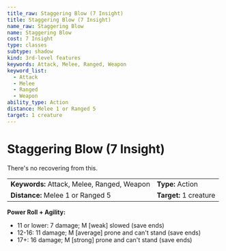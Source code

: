 ```yaml
---
title_raw: Staggering Blow (7 Insight)
title: Staggering Blow (7 Insight)
name_raw: Staggering Blow
name: Staggering Blow
cost: 7 Insight
type: classes
subtype: shadow
kind: 3rd-level features
keywords: Attack, Melee, Ranged, Weapon
keyword_list:
  - Attack
  - Melee
  - Ranged
  - Weapon
ability_type: Action
distance: Melee 1 or Ranged 5
target: 1 creature
---
```


# Staggering Blow (7 Insight)

There's no recovering from this.

|                                             |                        |
| :------------------------------------------ | :--------------------- |
| **Keywords:** Attack, Melee, Ranged, Weapon | **Type:** Action       |
| **Distance:** Melee 1 or Ranged 5           | **Target:** 1 creature |

**Power Roll + Agility:**

- 11 or lower: 7 damage; M \[weak\] slowed (save ends)
- 12-16: 11 damage; M \[average\] prone and can't stand (save ends)
- 17+: 16 damage; M \[strong\] prone and can't stand (save ends)
